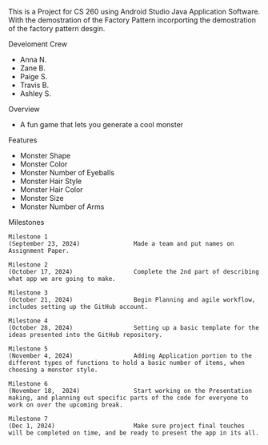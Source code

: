This is a Project for CS 260 using Android Studio Java Application Software. With the demostration of the Factory Pattern incorporting the demostration of the factory pattern
desgin. 

Develoment Crew
  - Anna N.
  - Zane B.
  - Paige S.
  - Travis B.
  - Ashley S.

Overview 
  - A fun game that lets you generate a cool monster

Features 
  - Monster Shape
  - Monster Color
  - Monster Number of Eyeballs
  - Monster Hair Style
  - Monster Hair Color
  - Monster Size
  - Monster Number of Arms

Milestones 

    Milestone 1 
    (September 23, 2024)               Made a team and put names on Assignment Paper. 
    
    Milestone 2 
    (October 17, 2024)                 Complete the 2nd part of describing what app we are going to make. 
    
    Milestone 3 
    (October 21, 2024)                 Begin Planning and agile workflow, includes setting up the GitHub account.
    
    Milestone 4 
    (October 28, 2024)                 Setting up a basic template for the ideas presented into the GitHub repository. 
    
    Milestone 5 
    (November 4, 2024)                 Adding Application portion to the different types of functions to hold a basic number of items, when choosing a monster style. 
    
    Milestone 6
    (November 18,  2024)               Start working on the Presentation making, and planning out specific parts of the code for everyone to work on over the upcoming break. 
    
    Milestone 7
    (Dec 1, 2024)                      Make sure project final touches will be completed on time, and be ready to present the app in its all. 



